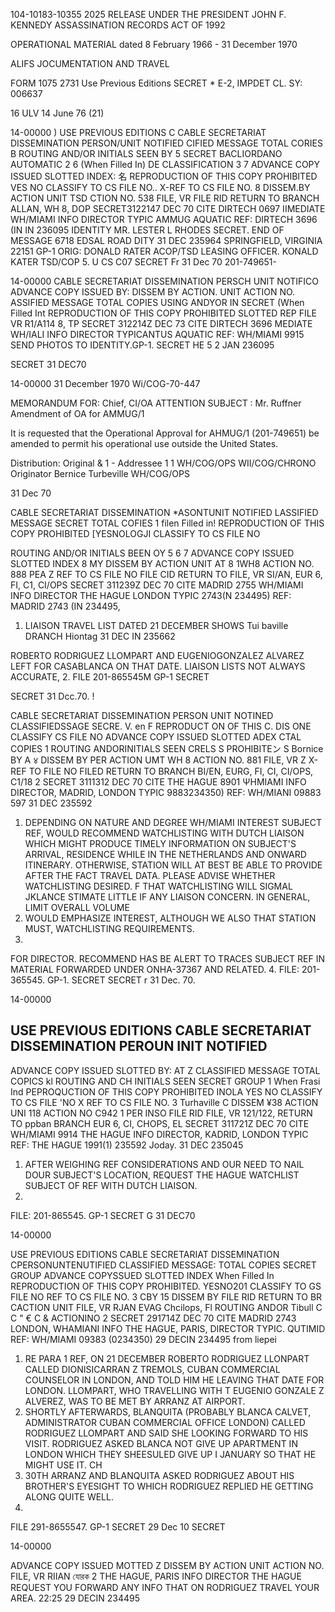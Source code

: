 104-10183-10355
2025 RELEASE UNDER THE PRESIDENT JOHN F. KENNEDY ASSASSINATION RECORDS ACT OF 1992

OPERATIONAL MATERIAL dated 8 February 1966 - 31 December 1970

ALIFS JOCUMENTATION AND TRAVEL

FORM
1075 2731
Use Previous
Editions
SECRET
*
E-2, IMPDET CL. SY: 006637

16
ULV 14 June 76
(21)

14-00000
)
USE PREVIOUS
EDITIONS
C
CABLE SECRETARIAT DISSEMINATION
PERSON/UNIT NOTIFIED
CIFIED MESSAGE
TOTAL CORIES B
ROUTING AND/OR INITIALS SEEN BY
5
SECRET
BACLIORDANO AUTOMATIC
2
6
(When Filled In)
DE CLASSIFICATION
3
7
ADVANCE COPY
ISSUED
SLOTTED
INDEX:
名
REPRODUCTION OF THIS COPY PROHIBITED
VES NO
CLASSIFY TO CS FILE NO..
X-REF TO CS FILE NO.
8
DISSEM.BY
ACTION UNIT
TSD
CTION NO.
538
FILE, VR
FILE RID
RETURN TO
BRANCH
ALLAN, WH 8, DOP
SECRET3122147 DEC 70 CITE DIRTECH 0697
IIMEDIATE WH/MIAMI INFO DIRECTOR
TYPIC AMMUG AQUATIC
REF: DIRTECH 3696 (IN IN 236095
IDENTITY MR. LESTER L RHODES
SECRET.
END OF MESSAGE
6718 EDSAL ROAD
DITY 31 DEC 235964
SPRINGFIELD, VIRGINIA 22151 GP-1
ORIG: DONALD RATER ACOP/TSD
LEASING OFFICER. KONALD KATER TSD/COP
5.
U
CS C07
SECRET
Fr
31 Dec 70
201-749651-

14-00000
CABLE SECRETARIAT DISSEMINATION
PERSCH UNIT NOTIFICO
ADVANCE COPY ISSUED
BY:
DISSEM BY
ACTION. UNIT
ACTION NO.
ASSIFIED MESSAGE
TOTAL COPIES
USING ANDYOR IN
SECRET
(When Filled Int
REPRODUCTION OF THIS COPY PROHIBITED
SLOTTED REP
FILE VR
R1/A114 8, TP
SECRET 312214Z DEC 73 CITE DIRTECH 3696
MEDIATE WH/IALI INFO DIRECTOR
TYPICANTUS AQUATIC
REF: WH/MIAMI 9915
SEND PHOTOS TO IDENTITY.GP-1.
SECRET
HE
5
2 JAN 236095

SECRET
31 DEC70

14-00000
31 December 1970
Wi/COG-70-447

MEMORANDUM FOR: Chief, CI/OA
ATTENTION
SUBJECT
:
Mr. Ruffner
Amendment of OA for AMMUG/1

It is requested that the Operational Approval for
AHMUG/1 (201-749651) be amended to permit his operational
use outside the United States.

Distribution:
Original & 1 - Addressee
1
1
WH/COG/OPS
WII/COG/CHRONO
Originator
Bernice Turbeville
WH/COG/OPS

31 Dec 70

CABLE SECRETARIAT DISSEMINATION
*ASONTUNIT NOTIFIED
LASSIFIED MESSAGE
SECRET
TOTAL COFIES
1
filen Filled in!
REPRODUCTION OF THIS COPY PROHIBITED
[YESNOLOGJI
CLASSIFY TO CS FILE NO

ROUTING AND/OR INITIALS BEEN OY
5
6
7
ADVANCE COPY
ISSUED
SLOTTED
INDEX
8
MY
DISSEM BY
ACTION UNIT
AT
8
1WH8
ACTION NO.
888
PEA
Z
REF TO CS FILE NO
FILE CID
RETURN TO
FILE, VR
SI/AN, EUR 6, FI, C1, CI/OPS
SECRET 311239Z DEC 70 CITE MADRID 2755
WH/MIAMI INFO DIRECTOR THE HAGUE LONDON
TYPIC
2743(N 234495)
REF: MADRID 2743 (IN 234495,
1. LIAISON TRAVEL LIST DATED 21 DECEMBER SHOWS
Tui baville
DRANCH
Hiontag
31 DEC IN 235662

ROBERTO RODRIGUEZ LLOMPART AND EUGENIOGONZALEZ
ALVAREZ LEFT FOR CASABLANCA ON THAT DATE. LIAISON LISTS
NOT ALWAYS ACCURATE,
2. FILE 201-865545M GP-1
SECRET

SECRET
31 Dcc.70.
!

CABLE SECRETARIAT DISSEMINATION
PERSON UNIT NOTINED
CLASSIFIEDSSAGE
SECRE.
V. en F
REPRODUCT ON OF THIS C.
DIS ONE
CLASSIFY CS FILE NO
ADVANCE COPY
ISSUED
SLOTTED
ADEX
CTAL COPIES
1
ROUTING ANDORINITIALS SEEN
CRELS
S
PROHIBITEン
S
Bornice
BY
A
४
DISSEM BY
PER
ACTION UMT
WH 8
ACTION NO.
881
FILE, VR
Z
X-REF TO FILE NO
FILED
RETURN TO
BRANCH
BI/EN, EURG, FI, CI, CI/OPS, C1/18 2
SECRET 3111312 DEC 70 CITE THE HAGUE 8901
ΨΗΜΙΑΜΙ INFO DIRECTOR, MADRID, LONDON
TYPIC
9883234350)
REF: WH/MIANI 09883
597
31 DEC 235592
1. DEPENDING ON NATURE AND DEGREE WH/MIAMI INTEREST
SUBJECT REF, WOULD RECOMMEND WATCHLISTING WITH DUTCH LIAISON
WHICH MIGHT PRODUCE TIMELY INFORMATION ON SUBJECT'S ARRIVAL,
RESIDENCE WHILE IN THE NETHERLANDS AND ONWARD ITINERARY.
OTHERWISE, STATION WILL AT BEST BE ABLE TO PROVIDE AFTER
THE FACT TRAVEL DATA.
PLEASE ADVISE WHETHER WATCHLISTING
DESIRED.
F
THAT WATCHLISTING WILL SIGMAL JKLANCE
STIMATE LITTLE IF ANY LIAISON CONCERN.
IN GENERAL, LIMIT OVERALL VOLUME
2. WOULD EMPHASIZE
INTEREST, ALTHOUGH WE
ALSO THAT STATION MUST,
WATCHLISTING REQUIREMENTS.
3.
FOR DIRECTOR. RECOMMEND HAS BE ALERT TO TRACES
SUBJECT REF IN MATERIAL FORWARDED UNDER ONHA-37367 AND
RELATED.
4.
FILE: 201-365545. GP-1.
SECRET
SECRET
r
31 Dec. 70.

14-00000

USE PREVIOUS
EDITIONS
CABLE SECRETARIAT DISSEMINATION
PEROUN INIT NOTIFIED
-
ADVANCE COPY
ISSUED
SLOTTED
BY:
AT
Z
CLASSIFIED MESSAGE
TOTAL COPICS kl
ROUTING AND CH INITIALS SEEN
SECRET
GROUP 1
When Frasi Ind
PEPROQUCTION OF THIS COPY PROHIBITED
INOLA
YES NO
CLASSIFY TO CS FILE 'NO
X REF TO CS FILE NO.
3
Turhaville
C
DISSEM
¥38
ACTION UNI
118
ACTION NO
C942
1
PER
INSO
FILE RID
FILE, VR 121/122,
RETURN TO
ppban
BRANCH
EUR 6, CI, CHOPS, EL
SECRET 311721Z DEC 70 CITE WH/MIAMI 9914
THE HAGUE INFO DIRECTOR, KADRID, LONDON
TYPIC
REF: THE HAGUE 1991(1) 235592
Joday.
31 DEC 235045
1. AFTER WEIGHING REF CONSIDERATIONS AND OUR NEED TO
NAIL DOUR SUBJECT'S LOCATION, REQUEST THE HAGUE WATCHLIST
SUBJECT OF REF WITH DUTCH LIAISON.
2.
FILE: 201-865545. GP-1
SECRET
G
31 DEC70

14-00000

USE PREVIOUS
EDITIONS
CABLE SECRETARIAT DISSEMINATION
CPERSONUNTENUTIFIED
CLASSIFIED MESSAGE: TOTAL COPIES
SECRET
GROUP
ADVANCE COPYSSUED
SLOTTED
INDEX
When Filled In
REPRODUCTION OF THIS COPY PROHIBITED.
YESNO201
CLASSIFY TO GS FILE NO
REF TO CS FILE NO.
3
CBY
15
DISSEM BY
FILE RID
RETURN TO
BR
CACTION UNIT
FILE, VR
RJAN EVAG Chcilops, Fl
ROUTING ANDOR
Tibull
C
C
"
€
C
&
ACTIONINO
2
SECRET 291714Z DEC 70 CITE MADRID 2743
LONDON, WHAMIANI INFO THE HAGUE, PARIS, DIRECTOR
TYPIC. QUTIMID
REF: WH/MIAMI 09383
(0234350)
29 DECIN 234495
from liepei
1. RE PARA 1 REF, ON 21 DECEMBER ROBERTO RODRIGUEZ
LLONPART CALLED DIONISICARRAN Z TREMOLS, CUBAN
COMMERCIAL COUNSELOR IN LONDON, AND TOLD HIM HE LEAVING
THAT DATE FOR LONDON. LLOMPART, WHO TRAVELLING WITH
T
EUGENIO GONZALE Z ALVEREZ, WAS TO BE MET BY ARRANZ
AT AIRPORT.
2. SHORTLY AFTERWARDS, BLANQUITA (PROBABLY BLANCA
CALVET, ADMINISTRATOR CUBAN COMMERCIAL OFFICE LONDON)
CALLED RODRIGUEZ LLOMPART AND SAID SHE LOOKING FORWARD TO HIS
VISIT. RODRIGUEZ ASKED BLANCA NOT GIVE UP APARTMENT IN
LONDON WHICH THEY SHEESULED GIVE UP I JANUARY SO THAT
HE MIGHT USE IT.
CH
3. 30TH ARRANZ AND BLANQUITA ASKED RODRIGUEZ ABOUT HIS
BROTHER'S EYESIGHT TO WHICH RODRIGUEZ REPLIED HE GETTING
ALONG QUITE WELL.
4.
FILE 291-8655547. GP-1
SECRET
29 Dec 10
SECRET

14-00000

ADVANCE COPY
ISSUED
MOTTED
Z
DISSEM BY
ACTION UNIT
ACTION NO.
FILE, VR RIIAN যোরক
2
THE HAGUE, PARIS INFO DIRECTOR
THE HAGUE REQUEST YOU FORWARD ANY INFO THAT
ON RODRIGUEZ TRAVEL YOUR AREA.
22:25
29 DECIN 234495

